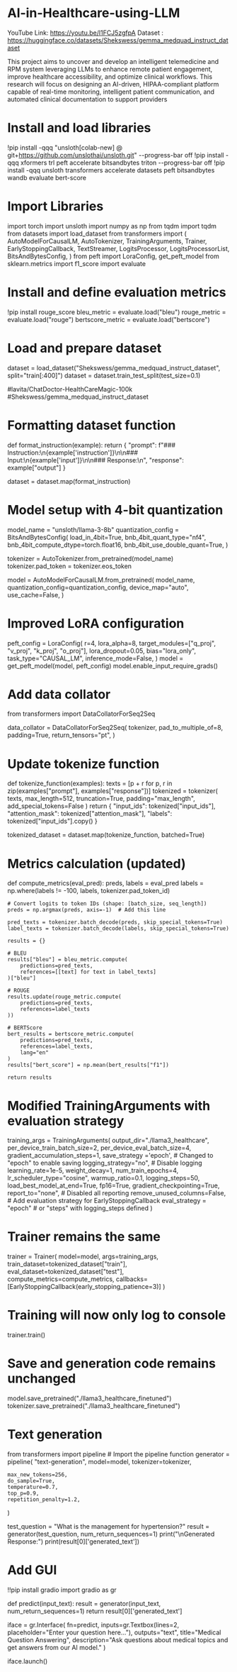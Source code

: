# AI-in-Healthcare-using-LLM
YouTube Link:  https://youtu.be/l1FCJ5zgfpA
Dataset : https://huggingface.co/datasets/Shekswess/gemma_medquad_instruct_dataset

This project aims to uncover and develop an intelligent telemedicine and RPM system leveraging LLMs to enhance remote patient engagement, improve healthcare accessibility, and optimize clinical workflows. This research will focus on designing an AI-driven, HIPAA-compliant platform capable of real-time monitoring, intelligent patient communication, and automated clinical documentation to support providers

# Install and load libraries
!pip install -qqq "unsloth[colab-new] @ git+https://github.com/unslothai/unsloth.git" --progress-bar off
!pip install -qqq xformers trl peft accelerate bitsandbytes triton --progress-bar off
!pip install -qqq unsloth transformers accelerate datasets peft bitsandbytes wandb evaluate bert-score

# Import Libraries

import torch
import unsloth
import numpy as np
from tqdm import tqdm
from datasets import load_dataset
from transformers import (
    AutoModelForCausalLM,
    AutoTokenizer,
    TrainingArguments,
    Trainer,
    EarlyStoppingCallback,
    TextStreamer,
    LogitsProcessor,
    LogitsProcessorList,
    BitsAndBytesConfig,
)
from peft import LoraConfig, get_peft_model
from sklearn.metrics import f1_score
import evaluate

# Install and define evaluation metrics

!pip install rouge_score
bleu_metric = evaluate.load("bleu")
rouge_metric = evaluate.load("rouge")
bertscore_metric = evaluate.load("bertscore")

# Load and prepare dataset
dataset = load_dataset("Shekswess/gemma_medquad_instruct_dataset", split="train[:400]")
dataset = dataset.train_test_split(test_size=0.1)

#lavita/ChatDoctor-HealthCareMagic-100k
#Shekswess/gemma_medquad_instruct_dataset

# Formatting dataset function
def format_instruction(example):
    return {
        "prompt": f"### Instruction:\n{example['instruction']}\n\n### Input:\n{example['input']}\n\n### Response:\n",
        "response": example["output"]
    }

dataset = dataset.map(format_instruction)

# Model setup with 4-bit quantization
model_name = "unsloth/llama-3-8b"
quantization_config = BitsAndBytesConfig(
    load_in_4bit=True,
    bnb_4bit_quant_type="nf4",
    bnb_4bit_compute_dtype=torch.float16,
    bnb_4bit_use_double_quant=True,
)

tokenizer = AutoTokenizer.from_pretrained(model_name)
tokenizer.pad_token = tokenizer.eos_token

model = AutoModelForCausalLM.from_pretrained(
    model_name,
    quantization_config=quantization_config,
    device_map="auto",
    use_cache=False,
)

# Improved LoRA configuration
peft_config = LoraConfig(
    r=4,
    lora_alpha=8,
    target_modules=["q_proj", "v_proj", "k_proj", "o_proj"],
    lora_dropout=0.05,
    bias="lora_only",
    task_type="CAUSAL_LM",
    inference_mode=False,
)
model = get_peft_model(model, peft_config)
model.enable_input_require_grads()

# Add data collator
from transformers import DataCollatorForSeq2Seq

data_collator = DataCollatorForSeq2Seq(
    tokenizer,
    pad_to_multiple_of=8,
    padding=True,
    return_tensors="pt",
)

# Update tokenize function
def tokenize_function(examples):
    texts = [p + r for p, r in zip(examples["prompt"], examples["response"])]
    tokenized = tokenizer(
        texts,
        max_length=512,
        truncation=True,
        padding="max_length",
        add_special_tokens=False
    )
    return {
        "input_ids": tokenized["input_ids"],
        "attention_mask": tokenized["attention_mask"],
        "labels": tokenized["input_ids"].copy()
    }

tokenized_dataset = dataset.map(tokenize_function, batched=True)

# Metrics calculation (updated)
def compute_metrics(eval_pred):
    preds, labels = eval_pred
    labels = np.where(labels != -100, labels, tokenizer.pad_token_id)

    # Convert logits to token IDs (shape: [batch_size, seq_length])
    preds = np.argmax(preds, axis=-1)  # Add this line

    pred_texts = tokenizer.batch_decode(preds, skip_special_tokens=True)
    label_texts = tokenizer.batch_decode(labels, skip_special_tokens=True)

    results = {}

    # BLEU
    results["bleu"] = bleu_metric.compute(
        predictions=pred_texts,
        references=[[text] for text in label_texts]
    )["bleu"]

    # ROUGE
    results.update(rouge_metric.compute(
        predictions=pred_texts,
        references=label_texts
    ))

    # BERTScore
    bert_results = bertscore_metric.compute(
        predictions=pred_texts,
        references=label_texts,
        lang="en"
    )
    results["bert_score"] = np.mean(bert_results["f1"])

    return results


    
# Modified TrainingArguments with evaluation strategy
training_args = TrainingArguments(
    output_dir="./llama3_healthcare",
    per_device_train_batch_size=2,
    per_device_eval_batch_size=4,
    gradient_accumulation_steps=1,
    save_strategy ='epoch',      # Changed to "epoch" to enable saving
    logging_strategy="no",     # Disable logging
    learning_rate=1e-5,
    weight_decay=1,
    num_train_epochs=4,
    lr_scheduler_type="cosine",
    warmup_ratio=0.1,
    logging_steps=50,
    load_best_model_at_end=True,
    fp16=True,
    gradient_checkpointing=True,
    report_to="none",        # Disabled all reporting
    remove_unused_columns=False,
    # Add evaluation strategy for EarlyStoppingCallback
    eval_strategy = "epoch"  # or "steps" with logging_steps defined
)

# Trainer remains the same
trainer = Trainer(
    model=model,
    args=training_args,
    train_dataset=tokenized_dataset["train"],
    eval_dataset=tokenized_dataset["test"],
    compute_metrics=compute_metrics,
    callbacks=[EarlyStoppingCallback(early_stopping_patience=3)]
)

# Training will now only log to console
trainer.train()

# Save and generation code remains unchanged
model.save_pretrained("./llama3_healthcare_finetuned")
tokenizer.save_pretrained("./llama3_healthcare_finetuned")

# Text generation
from transformers import pipeline # Import the pipeline function
generator = pipeline(
    "text-generation",
    model=model,
    tokenizer=tokenizer,

    max_new_tokens=256,
    do_sample=True,
    temperature=0.7,
    top_p=0.9,
    repetition_penalty=1.2,
)

test_question = "What is the management for hypertension?"
result = generator(test_question, num_return_sequences=1)
print("\nGenerated Response:")
print(result[0]['generated_text'])

# Add GUI
!!pip install gradio
import gradio as gr

def predict(input_text):
  result = generator(input_text, num_return_sequences=1)
  return result[0]['generated_text']

  iface = gr.Interface(
    fn=predict,
    inputs=gr.Textbox(lines=2, placeholder="Enter your question here..."),
    outputs="text",
    title="Medical Question Answering",
    description="Ask questions about medical topics and get answers from our AI model."
)

iface.launch()
